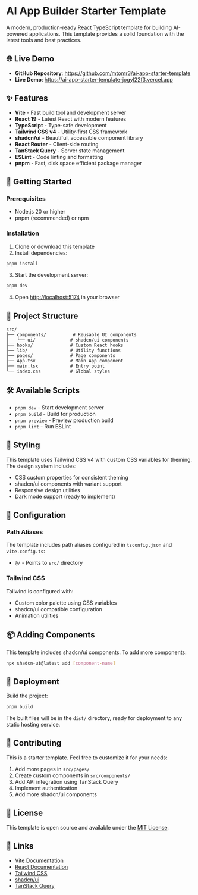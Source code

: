 # AI App Builder Starter Template

A modern, production-ready React TypeScript template for building AI-powered applications. This template provides a solid foundation with the latest tools and best practices.

## 🌐 Live Demo

- **GitHub Repository**: https://github.com/mtomr3/ai-app-starter-template
- **Live Demo**: https://ai-app-starter-template-jogyl22f3.vercel.app

## ✨ Features

- **Vite** - Fast build tool and development server
- **React 19** - Latest React with modern features
- **TypeScript** - Type-safe development
- **Tailwind CSS v4** - Utility-first CSS framework
- **shadcn/ui** - Beautiful, accessible component library
- **React Router** - Client-side routing
- **TanStack Query** - Server state management
- **ESLint** - Code linting and formatting
- **pnpm** - Fast, disk space efficient package manager

## 🚀 Getting Started

### Prerequisites

- Node.js 20 or higher
- pnpm (recommended) or npm

### Installation

1. Clone or download this template
2. Install dependencies:

```bash
pnpm install
```

3. Start the development server:

```bash
pnpm dev
```

4. Open [http://localhost:5174](http://localhost:5174) in your browser

## 📁 Project Structure

```
src/
├── components/          # Reusable UI components
│   └── ui/             # shadcn/ui components
├── hooks/              # Custom React hooks
├── lib/                # Utility functions
├── pages/              # Page components
├── App.tsx             # Main App component
├── main.tsx            # Entry point
└── index.css           # Global styles
```

## 🛠️ Available Scripts

- `pnpm dev` - Start development server
- `pnpm build` - Build for production
- `pnpm preview` - Preview production build
- `pnpm lint` - Run ESLint

## 🎨 Styling

This template uses Tailwind CSS v4 with custom CSS variables for theming. The design system includes:

- CSS custom properties for consistent theming
- shadcn/ui components with variant support
- Responsive design utilities
- Dark mode support (ready to implement)

## 🔧 Configuration

### Path Aliases

The template includes path aliases configured in `tsconfig.json` and `vite.config.ts`:

- `@/` - Points to `src/` directory

### Tailwind CSS

Tailwind is configured with:
- Custom color palette using CSS variables
- shadcn/ui compatible configuration
- Animation utilities

## 📦 Adding Components

This template includes shadcn/ui components. To add more components:

```bash
npx shadcn-ui@latest add [component-name]
```

## 🚀 Deployment

Build the project:

```bash
pnpm build
```

The built files will be in the `dist/` directory, ready for deployment to any static hosting service.

## 🤝 Contributing

This is a starter template. Feel free to customize it for your needs:

1. Add more pages in `src/pages/`
2. Create custom components in `src/components/`
3. Add API integration using TanStack Query
4. Implement authentication
5. Add more shadcn/ui components

## 📄 License

This template is open source and available under the [MIT License](LICENSE).

## 🔗 Links

- [Vite Documentation](https://vitejs.dev/)
- [React Documentation](https://react.dev/)
- [Tailwind CSS](https://tailwindcss.com/)
- [shadcn/ui](https://ui.shadcn.com/)
- [TanStack Query](https://tanstack.com/query/)